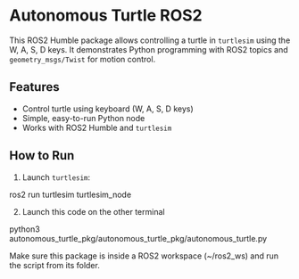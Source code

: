 # Autonomous Turtle ROS2

This ROS2 Humble package allows controlling a turtle in `turtlesim` using the W, A, S, D keys. It demonstrates Python programming with ROS2 topics and `geometry_msgs/Twist` for motion control.

## Features

- Control turtle using keyboard (W, A, S, D keys)
- Simple, easy-to-run Python node
- Works with ROS2 Humble and `turtlesim`

## How to Run

1. Launch `turtlesim`:

ros2 run turtlesim turtlesim_node

2. Launch this code on the other terminal

python3 autonomous_turtle_pkg/autonomous_turtle_pkg/autonomous_turtle.py

Make sure this package is inside a ROS2 workspace (~/ros2_ws) and run the script from its folder.


